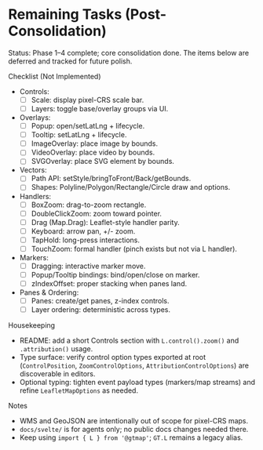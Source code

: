 # Remaining Tasks (Post-Consolidation)

Status: Phase 1–4 complete; core consolidation done. The items below are deferred and tracked for future polish.

Checklist (Not Implemented)

- Controls:
  - [ ] Scale: display pixel-CRS scale bar.
  - [ ] Layers: toggle base/overlay groups via UI.
- Overlays:
  - [ ] Popup: open/setLatLng + lifecycle.
  - [ ] Tooltip: setLatLng + lifecycle.
  - [ ] ImageOverlay: place image by bounds.
  - [ ] VideoOverlay: place video by bounds.
  - [ ] SVGOverlay: place SVG element by bounds.
- Vectors:
  - [ ] Path API: setStyle/bringToFront/Back/getBounds.
  - [ ] Shapes: Polyline/Polygon/Rectangle/Circle draw and options.
- Handlers:
  - [ ] BoxZoom: drag-to-zoom rectangle.
  - [ ] DoubleClickZoom: zoom toward pointer.
  - [ ] Drag (Map.Drag): Leaflet-style handler parity.
  - [ ] Keyboard: arrow pan, +/- zoom.
  - [ ] TapHold: long-press interactions.
  - [ ] TouchZoom: formal handler (pinch exists but not via L handler).
- Markers:
  - [ ] Dragging: interactive marker move.
  - [ ] Popup/Tooltip bindings: bind/open/close on marker.
  - [ ] zIndexOffset: proper stacking when panes land.
- Panes & Ordering:
  - [ ] Panes: create/get panes, z-index controls.
  - [ ] Layer ordering: deterministic across types.

Housekeeping

- README: add a short Controls section with `L.control().zoom()` and `.attribution()` usage.
- Type surface: verify control option types exported at root (`ControlPosition`, `ZoomControlOptions`, `AttributionControlOptions`) are discoverable in editors.
- Optional typing: tighten event payload types (markers/map streams) and refine `LeafletMapOptions` as needed.

Notes
- WMS and GeoJSON are intentionally out of scope for pixel-CRS maps.
- `docs/svelte/` is for agents only; no public docs changes needed there.
- Keep using `import { L } from '@gtmap'`; `GT.L` remains a legacy alias.
